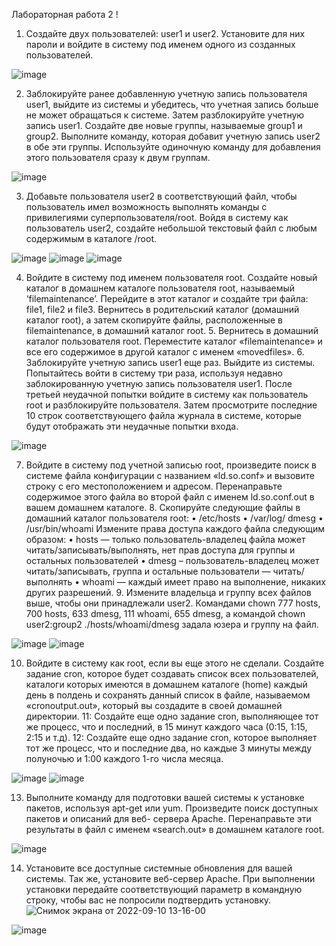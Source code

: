 Лабораторная работа 2 !
1. Создайте двух пользователей: user1 и user2. Установите для них пароли и войдите в систему под именем одного из созданных пользователей.

![image](https://user-images.githubusercontent.com/89969340/189475126-71b99a13-a7e2-4fc9-93a7-b9b61f8eb3a8.png)

2. Заблокируйте ранее добавленную учетную запись пользователя user1, выйдите из системы и убедитесь, что учетная запись больше не может обращаться к системе. Затем разблокируйте учетную запись user1. Создайте две новые группы, называемые group1 и group2. Выполните команду, которая добавит учетную запись user2 в обе эти группы. Используйте одиночную команду для добавления этого пользователя сразу к двум группам. 

![image](https://user-images.githubusercontent.com/89969340/189475239-2ed432f1-8f4f-4432-83bb-31b3c738c10b.png)

3. Добавьте пользователя user2 в соответствующий файл, чтобы пользователь имел возможность выполнять команды с привилегиями суперпользователя/root. Войдя в систему как пользователь user2, создайте небольшой текстовый файл с любым содержимым в каталоге /root.

![image](https://user-images.githubusercontent.com/89969340/189475292-36c8f3e1-2289-4cc2-8f5f-7f46df6017f9.png)
![image](https://user-images.githubusercontent.com/89969340/189475717-065796a7-dac0-4982-ab70-240939e1baff.png)
![image](https://user-images.githubusercontent.com/89969340/189475903-225d6d78-4a34-4f24-a954-8c131bbcdcb4.png)

4. Войдите в систему под именем пользователя root. Создайте новый каталог в домашнем каталоге пользователя root, называемый ‘filemaintenance’. Перейдите в этот каталог и создайте три файла: file1, file2 и file3. Вернитесь в родительский каталог (домашний каталог root), а затем скопируйте файлы, расположенные в filemaintenance, в домашний каталог root. 5.  Вернитесь в домашний каталог пользователя root. Переместите каталог «filemaintenance» и все его содержимое в другой каталог с именем «movedfiles».  6.  Заблокируйте учетную запись user1 еще раз. Выйдите из системы. Попытайтесь войти в систему три раза, используя недавно заблокированную учетную запись пользователя user1. После третьей неудачной попытки войдите в систему как пользователь root и разблокируйте пользователя. Затем просмотрите последние 10 строк соответствующего файла журнала в системе, которые будут отображать эти неудачные попытки входа.

![image](https://user-images.githubusercontent.com/89969340/189476060-313df6d2-bed5-4a87-a1fe-eafcc45d6e01.png)

7.   Войдите в систему под учетной записью root, произведите поиск в системе файла конфигурации с названием «ld.so.conf» и вызовите строку с его местоположением и адресом. Перенаправьте содержимое этого файла во второй файл с именем ld.so.conf.out в вашем домашнем каталоге. 8.  Скопируйте следующие файлы в домашний каталог пользователя root: • /etc/hosts • /var/log/ dmesg • /usr/bin/whoami Измените права доступа каждого файла следующим образом: • hosts — только пользователь-владелец файла может читать/записывать/выполнять, нет прав доступа для группы и остальных пользователей • dmesg – пользователь-владелец может читать/записывать, группа и остальные пользователи — читать/выполнять • whoami — каждый имеет право на выполнение, никаких других разрешений.  9.  Измените владельца и группу всех файлов выше, чтобы они принадлежали user2.
Командами chown 777 hosts, 700 hosts, 633 dmesg, 111 whoami, 655 dmesg, а командой chown user2:group2 ./hosts/whoami/dmesg задала юзера и группу на файл. 

![image](https://user-images.githubusercontent.com/89969340/189478397-f3d7b1dd-5ae6-4fe7-a0bc-c7d949e9882b.png)
![image](https://user-images.githubusercontent.com/89969340/189478472-6864733b-3b68-45ff-a90f-959afb719159.png)

10. Войдите в систему как root, если вы еще этого не сделали. Создайте задание cron, которое будет создавать список всех пользователей, каталоги которых имеются в домашнем каталоге (home) каждый день в полдень и сохранять данный список в файле, называемом «cronoutput.out», который вы создадите в своей домашней директории. 11: Создайте еще одно задание cron, выполняющее тот же процесс, что и последний, в 15 минут каждого часа (0:15, 1:15, 2:15 и т.д).  12: Создайте еще одно задание cron, которое выполняет тот же процесс, что и последние два, но каждые 3 минуты между полуночью и 1:00 каждого 1-го числа месяца.


![image](https://user-images.githubusercontent.com/89969340/189478602-d525e1a6-a6ad-48ce-95bd-5212766ec72d.png)
![image](https://user-images.githubusercontent.com/89969340/189478634-2c07bb44-9cfe-4cda-b4a0-969d5c79d544.png)

13. Выполните команду для подготовки вашей системы к установке пакетов, используя apt-get или yum. Произведите поиск доступных пакетов и описаний для веб- сервера Apache. Перенаправьте эти результаты в файл с именем «search.out» в домашнем каталоге root.

![image](https://user-images.githubusercontent.com/89969340/189478746-04208592-83ed-418c-82f0-d4c48555f8b1.png)


14.  Установите все доступные системные обновления для вашей системы. Так же, установите веб-сервер Apache. При выполнении установки передайте соответствующий параметр в командную строку, чтобы вас не попросили подтвердить установку. 
![Снимок экрана от 2022-09-10 13-16-00](https://user-images.githubusercontent.com/89969340/189478876-310b8e3b-7c9d-423f-98fd-6725b9681a20.png)

![image](https://user-images.githubusercontent.com/89969340/189478810-340be81b-1aea-4796-9496-a636beaa04cf.png)
